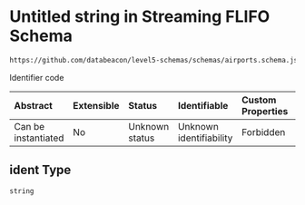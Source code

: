 # Untitled string in Streaming FLIFO Schema

```txt
https://github.com/databeacon/level5-schemas/schemas/airports.schema.json#/properties/ident
```

Identifier code

| Abstract            | Extensible | Status         | Identifiable            | Custom Properties | Additional Properties | Access Restrictions | Defined In                                                                      |
| :------------------ | :--------- | :------------- | :---------------------- | :---------------- | :-------------------- | :------------------ | :------------------------------------------------------------------------------ |
| Can be instantiated | No         | Unknown status | Unknown identifiability | Forbidden         | Allowed               | none                | [airports.schema.json\*](../../out/airports.schema.json "open original schema") |

## ident Type

`string`
